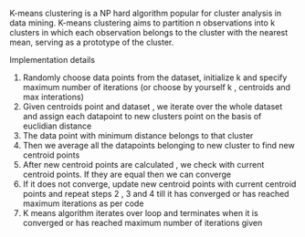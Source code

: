 K-means clustering is a NP hard algorithm popular for cluster analysis in data mining. 
K-means clustering aims to partition n observations into k clusters in which each observation belongs to the cluster with the nearest mean, serving as a prototype of the cluster. 
  
Implementation details 

1. Randomly choose data points from the dataset, initialize k and specify maximum number of iterations (or choose by yourself k , centroids and max interations) 
2. Given centroids point and dataset , we iterate over the whole dataset and assign each datapoint to new clusters point on the basis of euclidian distance 
3. The data point with minimum distance belongs to that cluster
4. Then we average all the datapoints belonging to new cluster to find new centroid points 
5. After new centroid points are calculated , we check with current centroid points. If they are equal then we can converge 
6. If it does not converge, update new centroid points with current centroid points and repeat steps 2 , 3 and 4 till it has converged or has reached maximum iterations as per code 
7. K means algorithm iterates over loop and terminates when it is converged or has reached maximum number of iterations given 
 
